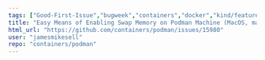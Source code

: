 ```yaml
---
tags: ["Good-First-Issue","bugweek","containers","docker","kind/feature","kubernetes","linux","machine","oci"]
title: "Easy Means of Enabling Swap Memory on Podman Machine (MacOS, maybe others)"
html_url: "https://github.com/containers/podman/issues/15980"
user: "jamesmikesell"
repo: "containers/podman"
---
```


